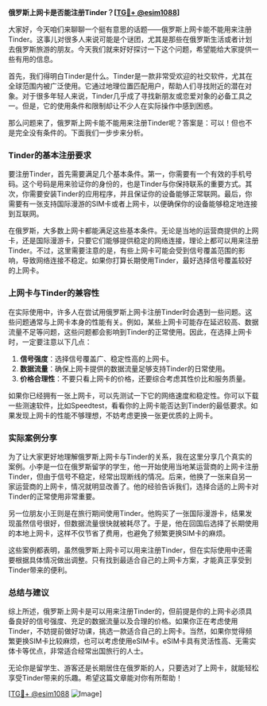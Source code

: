**俄罗斯上网卡是否能注册Tinder？[[TG💪+ @esim1088](https://t.me/s/esim1088)]**

大家好，今天咱们来聊聊一个挺有意思的话题——俄罗斯上网卡能不能用来注册Tinder。这事儿对很多人来说可能是个谜团，尤其是那些在俄罗斯生活或者计划去俄罗斯旅游的朋友。今天我们就来好好探讨一下这个问题，希望能给大家提供一些有用的信息。

首先，我们得明白Tinder是什么。Tinder是一款非常受欢迎的社交软件，尤其在全球范围内被广泛使用。它通过地理位置匹配用户，帮助人们寻找附近的潜在对象。对于很多年轻人来说，Tinder几乎成了寻找新朋友或恋爱对象的必备工具之一。但是，它的使用条件和限制却让不少人在实际操作中感到困惑。

那么问题来了，俄罗斯上网卡能不能用来注册Tinder呢？答案是：可以！但也不是完全没有条件的。下面我们一步步来分析。

### Tinder的基本注册要求

要注册Tinder，首先需要满足几个基本条件。第一，你需要有一个有效的手机号码。这个号码是用来验证你的身份的，也是Tinder与你保持联系的重要方式。其次，你需要安装Tinder的应用程序，并且保证你的设备能够正常联网。最后，你需要有一张支持国际漫游的SIM卡或者上网卡，以便确保你的设备能够稳定地连接到互联网。

在俄罗斯，大多数上网卡都能满足这些基本条件。无论是当地的运营商提供的上网卡，还是国际漫游卡，只要它们能够提供稳定的网络连接，理论上都可以用来注册Tinder。不过，这里需要注意的是，有些上网卡可能会受到信号覆盖范围的影响，导致网络连接不稳定。如果你打算长期使用Tinder，最好选择信号覆盖较好的上网卡。

### 上网卡与Tinder的兼容性

在实际使用中，许多人在尝试用俄罗斯上网卡注册Tinder时会遇到一些问题。这些问题通常与上网卡本身的性能有关。例如，某些上网卡可能存在延迟较高、数据流量不足等问题，这些问题都会影响到Tinder的正常使用。因此，在选择上网卡时，一定要注意以下几点：

1. **信号强度**：选择信号覆盖广、稳定性高的上网卡。
2. **数据流量**：确保上网卡提供的数据流量足够支持Tinder的日常使用。
3. **价格合理性**：不要只看上网卡的价格，还要综合考虑其性价比和服务质量。

如果你已经拥有一张上网卡，可以先测试一下它的网络速度和稳定性。你可以下载一些测速软件，比如Speedtest，看看你的上网卡能否达到Tinder的最低要求。如果发现上网卡的性能不够理想，不妨考虑更换一张更优质的上网卡。

### 实际案例分享

为了让大家更好地理解俄罗斯上网卡与Tinder的关系，我在这里分享几个真实的案例。小李是一位在俄罗斯留学的学生，他一开始使用当地某运营商的上网卡注册Tinder，但由于信号不稳定，经常出现断线的情况。后来，他换了一张来自另一家运营商的上网卡，情况就明显改善了。他的经验告诉我们，选择合适的上网卡对Tinder的正常使用非常重要。

另一位朋友小王则是在旅行期间使用Tinder。他购买了一张国际漫游卡，结果发现虽然信号很好，但数据流量很快就被耗尽了。于是，他在回国后选择了长期使用的本地上网卡，这样不仅节省了费用，也避免了频繁更换SIM卡的麻烦。

这些案例都表明，虽然俄罗斯上网卡可以用来注册Tinder，但在实际使用中还需要根据具体情况做出调整。只有找到最适合自己的上网卡方案，才能真正享受到Tinder带来的便利。

### 总结与建议

综上所述，俄罗斯上网卡是可以用来注册Tinder的，但前提是你的上网卡必须具备良好的信号强度、充足的数据流量以及合理的价格。如果你正在考虑使用Tinder，不妨提前做好功课，挑选一款适合自己的上网卡。当然，如果你觉得频繁更换SIM卡比较麻烦，也可以考虑使用eSIM卡。eSIM卡具有灵活性高、无需实体卡等优点，非常适合经常出国旅行的人士。

无论你是留学生、游客还是长期居住在俄罗斯的人，只要选对了上网卡，就能轻松享受Tinder带来的乐趣。希望这篇文章能对你有所帮助！

[[TG💪+ @esim1088](https://t.me/s/esim1088) ![Image](https://i.postimg.cc/4NQfJmqS/Snipaste-2025-05-13-00-14-12.png)]